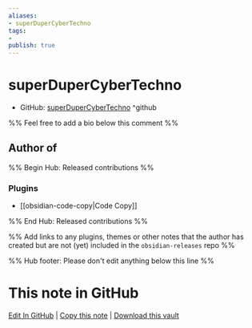 ```yaml
---
aliases:
- superDuperCyberTechno
tags:
- 
publish: true
---
```


# superDuperCyberTechno

- GitHub: [superDuperCyberTechno](https://github.com/superDuperCyberTechno/) ^github
<!-- - Discord: `@` ^discord-->
<!-- - Website: <> ^website-->
<!-- - [[Publish sites|Publish site]]: ^publish-->

%% Feel free to add a bio below this comment %%


## Author of

%% Begin Hub: Released contributions %%
### Plugins
- [[obsidian-code-copy|Code Copy]]

%% End Hub: Released contributions %%

%% Add links to any plugins, themes or other notes that the author has created but are not (yet) included in the `obsidian-releases` repo %%

<!--
### Unlisted plugins
-->

<!--
### Others

- 
-->

<!--
## Sponsor this author

- [[GitHub sponsors]]: [Sponsor @superDuperCyberTechno on GitHub Sponsors](https://github.com/sponsors/superDuperCyberTechno) ^github-sponsor
- [[Buy me a coffee]]: ^buy-me-a-coffee
- [[PayPal]]: ^paypal
- [[Patreon]]: ^patreon

-->

<!--
## Follow this author

- [[YouTube Channels|On YouTube]]: ^youtube
- Twitter: ^twitter
- ...
-->

%% Hub footer: Please don't edit anything below this line %%

# This note in GitHub

<span class="git-footer">[Edit In GitHub](https://github.dev/obsidian-community/obsidian-hub/blob/main/01%20-%20Community/People/superDuperCyberTechno.md "git-hub-edit-note") | [Copy this note](https://raw.githubusercontent.com/obsidian-community/obsidian-hub/main/01%20-%20Community/People/superDuperCyberTechno.md "git-hub-copy-note") | [Download this vault](https://github.com/obsidian-community/obsidian-hub/archive/refs/heads/main.zip "git-hub-download-vault") </span>
